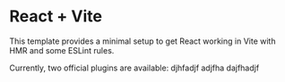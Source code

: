 # React + Vite

This template provides a minimal setup to get React working in Vite with HMR and some ESLint rules.

Currently, two official plugins are available:
djhfadjf
adjfha
dajfhadjf